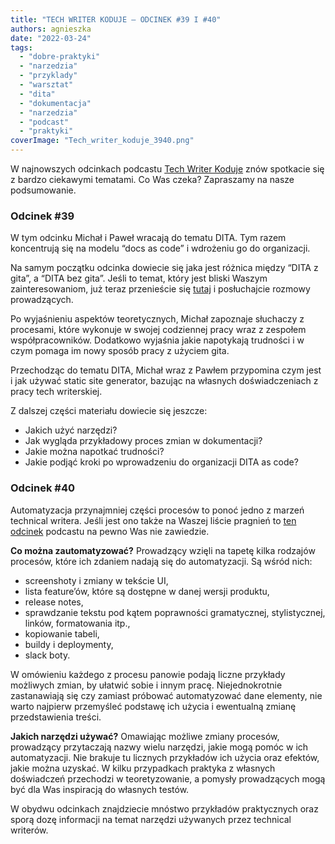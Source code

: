 ```yaml
---
title: "TECH WRITER KODUJE – ODCINEK #39 I #40"
authors: agnieszka
date: "2022-03-24"
tags:
  - "dobre-praktyki"
  - "narzedzia"
  - "przyklady"
  - "warsztat"
  - "dita"
  - "dokumentacja"
  - "narzedzia"
  - "podcast"
  - "praktyki"
coverImage: "Tech_writer_koduje_3940.png"
---
```


W najnowszych odcinkach podcastu
[Tech Writer Koduje](https://techwriterkoduje.pl/) znów spotkacie się z bardzo
ciekawymi tematami. Co Was czeka? Zapraszamy na nasze podsumowanie.

<!--truncate-->

### Odcinek #39

W tym odcinku Michał i Paweł wracają do tematu DITA. Tym razem koncentrują się
na modelu “docs as code” i wdrożeniu go do organizacji.

Na samym początku odcinka dowiecie się jaka jest różnica między “DITA z gita”, a
“DITA bez gita”. Jeśli to temat, który jest bliski Waszym zainteresowaniom, już
teraz przenieście się
[tutaj](https://techwriterkoduje.pl/blog/2022/02/14/dita-as-code) i posłuchajcie
rozmowy prowadzących.

Po wyjaśnieniu aspektów teoretycznych, Michał zapoznaje słuchaczy z procesami,
które wykonuje w swojej codziennej pracy wraz z zespołem współpracowników.
Dodatkowo wyjaśnia jakie napotykają trudności i w czym pomaga im nowy sposób
pracy z użyciem gita.

Przechodząc do tematu DITA, Michał wraz z Pawłem przypomina czym jest i jak
używać static site generator, bazując na własnych doświadczeniach z pracy tech
writerskiej.

Z dalszej części materiału dowiecie się jeszcze:

- Jakich użyć narzędzi?
- Jak wygląda przykładowy proces zmian w dokumentacji?
- Jakie można napotkać trudności?
- Jakie podjąć kroki po wprowadzeniu do organizacji DITA as code?

### Odcinek #40

Automatyzacja przynajmniej części procesów to ponoć jedno z marzeń technical
writera. Jeśli jest ono także na Waszej liście pragnień to
[ten odcinek](https://techwriterkoduje.pl/blog/2022/03/17/tech-writer-spelnia-swoje-marzenia)
podcastu na pewno Was nie zawiedzie.

**Co można zautomatyzować?** Prowadzący wzięli na tapetę kilka rodzajów
procesów, które ich zdaniem nadają się do automatyzacji. Są wśród nich:

- screenshoty i zmiany w tekście UI,
- lista feature’ów, które są dostępne w danej wersji produktu,
- release notes,
- sprawdzanie tekstu pod kątem poprawności gramatycznej, stylistycznej, linków,
  formatowania itp.,
- kopiowanie tabeli,
- buildy i deploymenty,
- slack boty.

W omówieniu każdego z procesu panowie podają liczne przykłady możliwych zmian,
by ułatwić sobie i innym pracę. Niejednokrotnie zastanawiają się czy zamiast
próbować automatyzować dane elementy, nie warto najpierw przemyśleć podstawę ich
użycia i ewentualną zmianę przedstawienia treści.

**Jakich narzędzi używać?** Omawiając możliwe zmiany procesów, prowadzący
przytaczają nazwy wielu narzędzi, jakie mogą pomóc w ich automatyzacji. Nie
brakuje tu licznych przykładów ich użycia oraz efektów, jakie można uzyskać. W
kilku przypadkach praktyka z własnych doświadczeń przechodzi w teoretyzowanie, a
pomysły prowadzących mogą być dla Was inspiracją do własnych testów.

W obydwu odcinkach znajdziecie mnóstwo przykładów praktycznych oraz sporą dozę
informacji na temat narzędzi używanych przez technical writerów.

